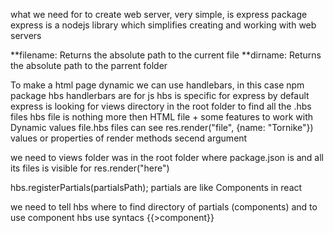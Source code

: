 what we need for to create web server, very simple, is express package
express is a nodejs library which simplifies creating and working with web servers

**filename: Returns the absolute path to the current file
**dirname: Returns the absolute path to the parrent folder

To make a html page dynamic we can use handlebars, in this case npm package hbs
handlerbars are for js hbs is specific for express
by default express is looking for views directory in the root folder to find all the .hbs files
hbs file is nothing more then HTML file + some features to work with Dynamic values
file.hbs files can see res.render("file", {name: "Tornike"}) values or properties of render methods secend argument

we need to views folder was in the root folder where package.json is
and all its files is visible for res.render("here")

hbs.registerPartials(partialsPath); partials are like Components in react

we need to tell hbs where to find directory of partials (components)
and to use component hbs use syntacs {{>component}}
